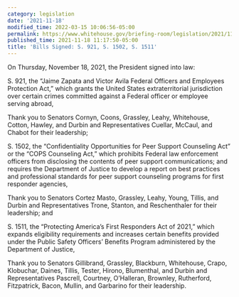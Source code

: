 ```yaml
---
category: legislation
date: '2021-11-18'
modified_time: 2022-03-15 10:06:56-05:00
permalink: https://www.whitehouse.gov/briefing-room/legislation/2021/11/18/bills-signed-s-921-s-1502-s-1511/
published_time: 2021-11-18 11:17:50-05:00
title: 'Bills Signed: S. 921, S. 1502, S. 1511'
---
```

 
On Thursday, November 18, 2021, the President signed into law:  
  
S. 921, the “Jaime Zapata and Victor Avila Federal Officers and
Employees Protection Act,” which grants the United States
extraterritorial jurisdiction over certain crimes committed against a
Federal officer or employee serving abroad,  
  
Thank you to Senators Cornyn, Coons, Grassley, Leahy, Whitehouse,
Cotton, Hawley, and Durbin and Representatives Cuellar, McCaul, and
Chabot for their leadership;   
  
S. 1502, the “Confidentiality Opportunities for Peer Support Counseling
Act” or the “COPS Counseling Act,” which prohibits Federal law
enforcement officers from disclosing the contents of peer support
communications; and requires the Department of Justice to develop a
report on best practices and professional standards for peer support
counseling programs for first responder agencies,  
  
Thank you to Senators Cortez Masto, Grassley, Leahy, Young, Tillis, and
Durbin and Representatives Trone, Stanton, and Reschenthaler for their
leadership; and  
  
S. 1511, the “Protecting America’s First Responders Act of 2021,” which
expands eligibility requirements and increases certain benefits provided
under the Public Safety Officers’ Benefits Program administered by the
Department of Justice,  
  
Thank you to Senators Gillibrand, Grassley, Blackburn, Whitehouse,
Crapo, Klobuchar, Daines, Tillis, Tester, Hirono, Blumenthal, and Durbin
and Representatives Pascrell, Courtney, O’Halleran, Brownley,
Rutherford, Fitzpatrick, Bacon, Mullin, and Garbarino for their
leadership.
